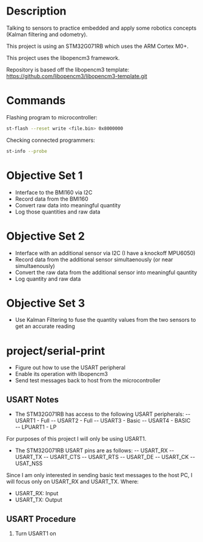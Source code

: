 
# Description
 Talking to sensors to practice embedded and apply some robotics concepts (Kalman filtering and odometry). 

This project is using an STM32G071RB which uses the ARM Cortex M0+.

This project uses the libopencm3 framework.

Repository is based off the libopencm3 template: https://github.com/libopencm3/libopencm3-template.git

# Commands

Flashing program to microcontroller:
```sh
st-flash --reset write <file.bin> 0x8000000
```

Checking connected programmers:
```sh
st-info --probe
```

# Objective Set 1
- Interface to the BMI160 via I2C
- Record data from the BMI160
- Convert raw data into meaningful quantity
- Log those quantities and raw data

# Objective Set 2
- Interface with an additional sensor via I2C (I have a knockoff MPU6050)
- Record data from the additional sensor simultaenously (or near simultaenously)
- Convert the raw data from the additional sensor into meaningful qauntity
- Log quantity and raw data

# Objective Set 3
- Use Kalman Filtering to fuse the quantity values from the two sensors to get an accurate reading

# project/serial-print
- Figure out how to use the USART peripheral
- Enable its operation with libopencm3
- Send test messages back to host from the microcontroller

## USART Notes
- The STM32G071RB has access to the following USART peripherals:
-- USART1 - Full
-- USART2 - Full
-- USART3 - Basic
-- USART4 - BASIC   
-- LPUART1 - LP

For purposes of this project I will only be using USART1.

- The STM32G071RB USART pins are as follows:
-- USART_RX
-- USART_TX
-- USART_CTS
-- USART_RTS
-- USART_DE
-- USART_CK
-- USAT_NSS

Since I am only interested in sending basic text messages to the host PC, I will focus only on USART_RX and USART_TX. Where:
- USART_RX: Input
- USART_TX: Output

## USART Procedure
1. Turn USART1 on
